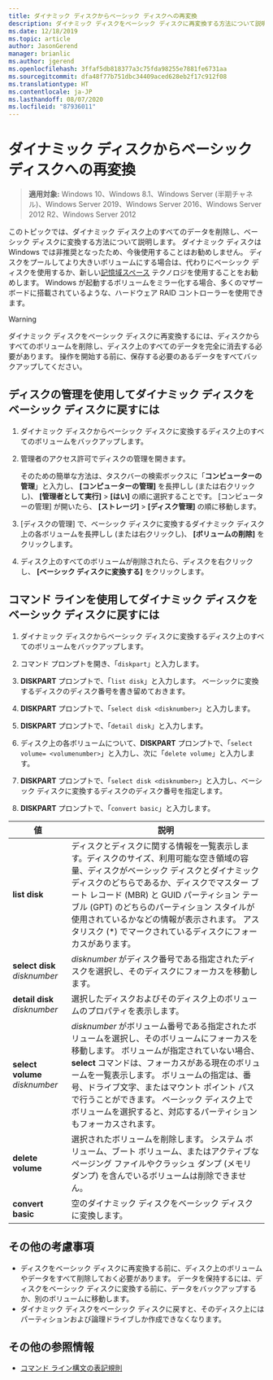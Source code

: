 ```yaml
---
title: ダイナミック ディスクからベーシック ディスクへの再変換
description: ダイナミック ディスクをベーシック ディスクに再変換する方法について説明します。
ms.date: 12/18/2019
ms.topic: article
author: JasonGerend
manager: brianlic
ms.author: jgerend
ms.openlocfilehash: 3ffaf5db818377a3c75fda98255e7881fe6731aa
ms.sourcegitcommit: dfa48f77b751dbc34409aced628eb2f17c912f08
ms.translationtype: HT
ms.contentlocale: ja-JP
ms.lasthandoff: 08/07/2020
ms.locfileid: "87936011"
---
```

# <a name="change-a-dynamic-disk-back-to-a-basic-disk"></a>ダイナミック ディスクからベーシック ディスクへの再変換

> **適用対象:** Windows 10、Windows 8.1、Windows Server (半期チャネル)、Windows Server 2019、Windows Server 2016、Windows Server 2012 R2、Windows Server 2012

このトピックでは、ダイナミック ディスク上のすべてのデータを削除し、ベーシック ディスクに変換する方法について説明します。 ダイナミック ディスクは Windows では非推奨となったため、今後使用することはお勧めしません。 ディスクをプールしてより大きいボリュームにする場合は、代わりにベーシック ディスクを使用するか、新しい[記憶域スペース](https://support.microsoft.com/help/12438/windows-10-storage-spaces) テクノロジを使用することをお勧めします。 Windows が起動するボリュームをミラー化する場合、多くのマザーボードに搭載されているような、ハードウェア RAID コントローラーを使用できます。

> [!WARNING]
> ダイナミック ディスクをベーシック ディスクに再変換するには、ディスクからすべてのボリュームを削除し、ディスク上のすべてのデータを完全に消去する必要があります。 操作を開始する前に、保存する必要のあるデータをすべてバックアップしてください。

## <a name="to-change-a-dynamic-disk-back-to-a-basic-disk-by-using-disk-management"></a>ディスクの管理を使用してダイナミック ディスクをベーシック ディスクに戻すには

1.  ダイナミック ディスクからベーシック ディスクに変換するディスク上のすべてのボリュームをバックアップします。

2. 管理者のアクセス許可でディスクの管理を開きます。

   そのための簡単な方法は、タスクバーの検索ボックスに「**コンピューターの管理**」と入力し、 **[コンピューターの管理]** を長押しし (または右クリックし)、 **[管理者として実行]**  >  **[はい]** の順に選択することです。 [コンピューターの管理] が開いたら、 **[ストレージ]**  >  **[ディスク管理]** の順に移動します。

2.  [ディスクの管理] で、ベーシック ディスクに変換するダイナミック ディスク上の各ボリュームを長押しし (または右クリックし)、 **[ボリュームの削除]** をクリックします。

3.  ディスク上のすべてのボリュームが削除されたら、ディスクを右クリックし、 **[ベーシック ディスクに変換する]** をクリックします。

## <a name="to-change-a-dynamic-disk-back-to-a-basic-disk-by-using-a-command-line"></a>コマンド ラインを使用してダイナミック ディスクをベーシック ディスクに戻すには

1.  ダイナミック ディスクからベーシック ディスクに変換するディスク上のすべてのボリュームをバックアップします。

2.  コマンド プロンプトを開き、「`diskpart`」と入力します。

3.  **DISKPART** プロンプトで、「`list disk`」と入力します。 ベーシックに変換するディスクのディスク番号を書き留めておきます。

4.  **DISKPART** プロンプトで、「`select disk <disknumber>`」と入力します。

5.  **DISKPART** プロンプトで、「`detail disk`」と入力します。

6.  ディスク上の各ボリュームについて、**DISKPART** プロンプトで、「`select volume= <volumenumber>`」と入力し、次に「`delete volume`」と入力します。

7.  **DISKPART** プロンプトで、「`select disk <disknumber>`」と入力し、ベーシック ディスクに変換するディスクのディスク番号を指定します。

8.  **DISKPART** プロンプトで、「`convert basic`」と入力します。

| 値  | 説明 |
| --- | --- |
| **list disk**                         | ディスクとディスクに関する情報を一覧表示します。ディスクのサイズ、利用可能な空き領域の容量、ディスクがベーシック ディスクとダイナミック ディスクのどちらであるか、ディスクでマスター ブート レコード (MBR) と GUID パーティション テーブル (GPT) のどちらのパーティション スタイルが使用されているかなどの情報が表示されます。 アスタリスク (*) でマークされているディスクにフォーカスがあります。 |
| **select disk** <em>disknumber</em>   | <em>disknumber</em> がディスク番号である指定されたディスクを選択し、そのディスクにフォーカスを移動します。  |
| **detail disk** <em>disknumber</em>   | 選択したディスクおよびそのディスク上のボリュームのプロパティを表示します。  |
| **select volume** <em>disknumber</em> | <em>disknumber</em> がボリューム番号である指定されたボリュームを選択し、そのボリュームにフォーカスを移動します。 ボリュームが指定されていない場合、**select** コマンドは、フォーカスがある現在のボリュームを一覧表示します。 ボリュームの指定は、番号、ドライブ文字、またはマウント ポイント パスで行うことができます。 ベーシック ディスク上でボリュームを選択すると、対応するパーティションもフォーカスされます。 |
| **delete volume**                     | 選択されたボリュームを削除します。 システム ボリューム、ブート ボリューム、またはアクティブなページング ファイルやクラッシュ ダンプ (メモリ ダンプ) を含んでいるボリュームは削除できません。 |
| **convert basic** | 空のダイナミック ディスクをベーシック ディスクに変換します。  |

## <a name="additional-considerations"></a>その他の考慮事項

-   ディスクをベーシック ディスクに再変換する前に、ディスク上のボリュームやデータをすべて削除しておく必要があります。 データを保持するには、ディスクをベーシック ディスクに変換する前に、データをバックアップするか、別のボリュームに移動します。
-   ダイナミック ディスクをベーシック ディスクに戻すと、そのディスク上にはパーティションおよび論理ドライブしか作成できなくなります。

## <a name="additional-references"></a>その他の参照情報

-   [コマンド ライン構文の表記規則](/previous-versions/orphan-topics/ws.11/cc742449(v=ws.11))
